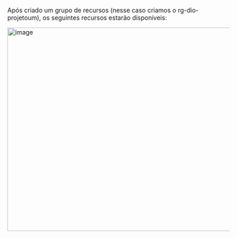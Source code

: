 Após criado um grupo de recursos (nesse caso criamos o rg-dio-projetoum), os seguintes recursos estarão disponíveis:

<img width="1324" height="461" alt="image" src="https://github.com/user-attachments/assets/2bdf01a8-5e91-44dc-a340-a1a7a288508d" />
